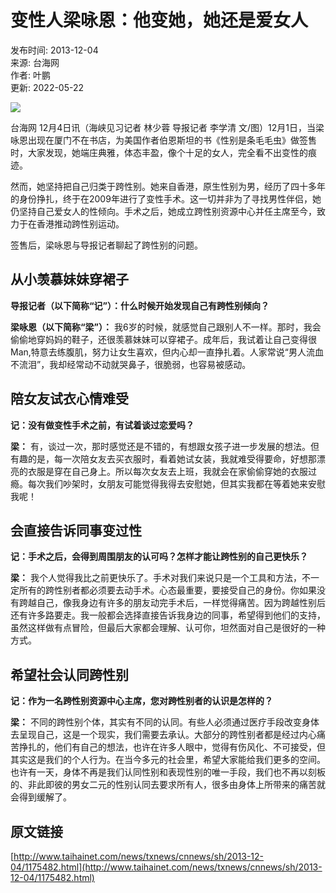 # 变性人梁咏恩：他变她，她还是爱女人

发布时间: 2013-12-04  
来源: 台海网  
作者: 叶鹏  
更新: 2022-05-22  

![](/images/newspaper/20121204__.png)

台海网 12月4日讯（海峡见习记者 林少蓉 导报记者 李学清 文/图）12月1日，当梁咏恩出现在厦门不在书店，为美国作者伯恩斯坦的书《性别是条毛毛虫》做签售时，大家发现，她端庄典雅，体态丰盈，像个十足的女人，完全看不出变性的痕迹。

然而，她坚持把自己归类于跨性别。她来自香港，原生性别为男，经历了四十多年的身份挣扎，终于在2009年进行了变性手术。这一切并非为了寻找男性伴侣，她仍坚持自己爱女人的性倾向。手术之后，她成立跨性别资源中心并任主席至今，致力于在香港推动跨性别运动。

签售后，梁咏恩与导报记者聊起了跨性别的问题。

## 从小羡慕妹妹穿裙子

**导报记者（以下简称“记”）：什么时候开始发现自己有跨性别倾向？**

**梁咏恩（以下简称“梁”）：** 我6岁的时候，就感觉自己跟别人不一样。那时，我会偷偷地穿妈妈的鞋子，还很羡慕妹妹可以穿裙子。成年后，我试着让自己变得很Man,特意去练腹肌，努力让女生喜欢，但内心却一直挣扎着。人家常说“男人流血不流泪”，我却经常动不动就哭鼻子，很脆弱，也容易被感动。

## 陪女友试衣心情难受

**记：没有做变性手术之前，有试着谈过恋爱吗？**

**梁：** 有，谈过一次，那时感觉还是不错的，有想跟女孩子进一步发展的想法。但有趣的是，每一次陪女友去买衣服时，看着她试女装，我就难受得要命，好想那漂亮的衣服是穿在自己身上。所以每次女友去上班，我就会在家偷偷穿她的衣服过瘾。每次我们吵架时，女朋友可能觉得我得去安慰她，但其实我都在等着她来安慰我呢！

## 会直接告诉同事变过性

**记：手术之后，会得到周围朋友的认可吗？怎样才能让跨性别的自己更快乐？**

**梁：** 我个人觉得我比之前更快乐了。手术对我们来说只是一个工具和方法，不一定所有的跨性别者都必须要去动手术。心态最重要，要接受自己的身份。你如果没有跨越自己，像我身边有许多的朋友动完手术后，一样觉得痛苦。因为跨越性别后还有许多路要走。我一般都会选择直接告诉我身边的同事，希望得到他们的支持，虽然这样做有点冒险，但最后大家都会理解、认可你，坦然面对自己是很好的一种方式。

## 希望社会认同跨性别

**记：作为一名跨性别资源中心主席，您对跨性别者的认识是怎样的？**

**梁：** 不同的跨性别个体，其实有不同的认同。有些人必须通过医疗手段改变身体去呈现自己，这是一个现实，我们需要去承认。大部分的跨性别者都是经过内心痛苦挣扎的，他们有自己的想法，也许在许多人眼中，觉得有伤风化、不可接受，但其实这是我们的个人行为。在当今多元的社会里，希望大家能给我们更多的空间。也许有一天，身体不再是我们认同性别和表现性别的唯一手段，我们也不再以刻板的、非此即彼的男女二元的性别认同去要求所有人，很多由身体上所带来的痛苦就会得到缓解了。

## 原文链接
[http://www.taihainet.com/news/txnews/cnnews/sh/2013-12-04/1175482.html](http://www.taihainet.com/news/txnews/cnnews/sh/2013-12-04/1175482.html)